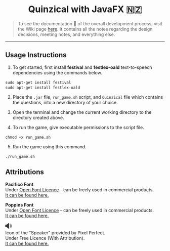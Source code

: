 <h1 align="center">Quinzical with JavaFX 🇳🇿</h1>

> To see the documentation 📝 of the overall development process, visit the Wiki page [here](https://github.com/SOFTENG206-2020/assignment-3-and-project-team-46/wiki). It contains all the notes regarding the design decisions, meeting notes, and everything else.

<hr>

## Usage Instructions
1. To get started, first install **festival** and **festlex-oald** text-to-speech dependencies using the commands below.

```
sudo apt-get install festival
sudo apt-get install festlex-oald
```

2. Place the `.jar` file, `run_game.sh` script, and `Quinzical` file which contains the questions, into a new directory of your choice.

3. Open the terminal and change the current working directory to the directory created above.

4.  To run the game, give executable permissions to the script file.

```
chmod +x run_game.sh
```

5. Run the game using this command.

```
./run_game.sh
```

## Attributions

**Pacifico Font**\
Under [Open Font Licence](https://scripts.sil.org/cms/scripts/page.php?site_id=nrsi&id=OFL) - can be freely used in commercial products.\
[It can be found here.](https://fonts.google.com/specimen/Pacifico)

**Poppins Font**\
Under [Open Font Licence](https://scripts.sil.org/cms/scripts/page.php?site_id=nrsi&id=OFL) - can be freely used in commercial products.\
[It can be found here.](https://fonts.google.com/specimen/Poppins)

<img width="20px" src="./src/a3/quinzical/frontend/resources/icons/speaker.png">\
Icon of the "Speaker" provided by Pixel Perfect.\
Under Free Licence (With Attribution).\
[It can be found here.](https://www.flaticon.com/free-icon/volume_727269?term=speaker&page=1&position=1)
